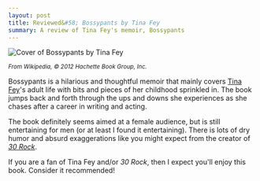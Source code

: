 ```yaml
---
layout: post
title: Reviewed&#58; Bossypants by Tina Fey
summary: A review of Tina Fey's memoir, Bossypants
---
```


![Cover of Bossypants by Tina
Fey](http://upload.wikimedia.org/wikipedia/en/7/7c/Bossypants_Cover_%28Tina_Fey%29_-_200px.jpeg)

*<small>From Wikipedia, &copy; 2012 Hachette Book Group, Inc.</small>*


Bossypants is a hilarious and thoughtful memoir that mainly covers
[Tina Fey](http://en.wikipedia.org/wiki/Tina_Fey)'s
adult life with bits and pieces of her childhood sprinkled in.
The book jumps back and forth through the ups and downs she experiences as
she chases after a career in writing and acting.

The book definitely seems aimed at a female audience, but is still
entertaining for men (or at least I found it entertaining). There is lots of
dry humor and absurd exaggerations like you might expect from the
creator of *[30 Rock](http://en.wikipedia.org/wiki/30_Rock)*.

If you are a fan of Tina Fey and/or *30 Rock*, then I expect you'll enjoy this
book. Consider it recommended!
